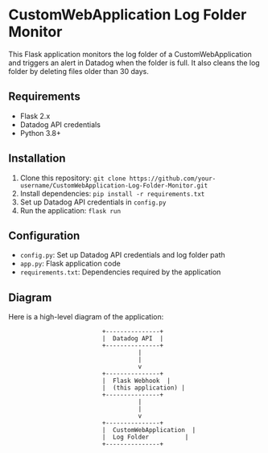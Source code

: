 # CustomWebApplication Log Folder Monitor

This Flask application monitors the log folder of a CustomWebApplication and triggers an alert in Datadog when the folder is full. It also cleans the log folder by deleting files older than 30 days.

## Requirements

* Flask 2.x
* Datadog API credentials
* Python 3.8+

## Installation

1. Clone this repository: `git clone https://github.com/your-username/CustomWebApplication-Log-Folder-Monitor.git`
2. Install dependencies: `pip install -r requirements.txt`
3. Set up Datadog API credentials in `config.py`
4. Run the application: `flask run`

## Configuration

* `config.py`: Set up Datadog API credentials and log folder path
* `app.py`: Flask application code
* `requirements.txt`: Dependencies required by the application

## Diagram

Here is a high-level diagram of the application:

                              +---------------+
                              |  Datadog API  |
                              +---------------+
                                        |
                                        |
                                        v
                              +---------------+
                              |  Flask Webhook  |
                              |  (this application) |
                              +---------------+
                                        |
                                        |
                                        v
                              +---------------+
                              |  CustomWebApplication  |
                              |  Log Folder          |
                              +---------------+


                              